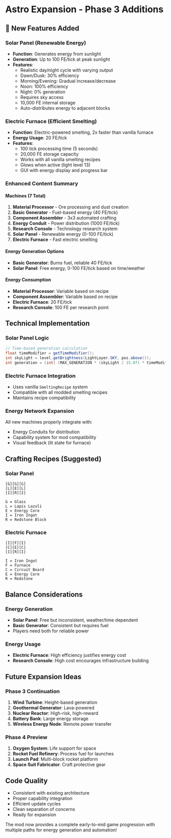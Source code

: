 # Astro Expansion - Phase 3 Additions

## 🌟 New Features Added

### Solar Panel (Renewable Energy)
- **Function**: Generates energy from sunlight
- **Generation**: Up to 100 FE/tick at peak sunlight
- **Features**:
  - Realistic day/night cycle with varying output
  - Dawn/Dusk: 30% efficiency
  - Morning/Evening: Gradual increase/decrease
  - Noon: 100% efficiency
  - Night: 0% generation
  - Requires sky access
  - 10,000 FE internal storage
  - Auto-distributes energy to adjacent blocks

### Electric Furnace (Efficient Smelting)
- **Function**: Electric-powered smelting, 2x faster than vanilla furnace
- **Energy Usage**: 20 FE/tick
- **Features**:
  - 100 tick processing time (5 seconds)
  - 20,000 FE storage capacity
  - Works with all vanilla smelting recipes
  - Glows when active (light level 13)
  - GUI with energy display and progress bar

### Enhanced Content Summary

#### Machines (7 Total)
1. **Material Processor** - Ore processing and dust creation
2. **Basic Generator** - Fuel-based energy (40 FE/tick)
3. **Component Assembler** - 3x3 automated crafting
4. **Energy Conduit** - Power distribution (1000 FE/tick)
5. **Research Console** - Technology research system
6. **Solar Panel** - Renewable energy (0-100 FE/tick)
7. **Electric Furnace** - Fast electric smelting

#### Energy Generation Options
- **Basic Generator**: Burns fuel, reliable 40 FE/tick
- **Solar Panel**: Free energy, 0-100 FE/tick based on time/weather

#### Energy Consumption
- **Material Processor**: Variable based on recipe
- **Component Assembler**: Variable based on recipe
- **Electric Furnace**: 20 FE/tick
- **Research Console**: 100 FE per research point

## Technical Implementation

### Solar Panel Logic
```java
// Time-based generation calculation
float timeModifier = getTimeModifier();
int skyLight = level.getBrightness(LightLayer.SKY, pos.above());
int generation = (int) (MAX_GENERATION * (skyLight / 15.0f) * timeModifier);
```

### Electric Furnace Integration
- Uses vanilla `SmeltingRecipe` system
- Compatible with all modded smelting recipes
- Maintains recipe compatibility

### Energy Network Expansion
All new machines properly integrate with:
- Energy Conduits for distribution
- Capability system for mod compatibility
- Visual feedback (lit state for furnace)

## Crafting Recipes (Suggested)

### Solar Panel
```
[G][G][G]
[L][E][L]
[I][R][I]

G = Glass
L = Lapis Lazuli
E = Energy Core
I = Iron Ingot
R = Redstone Block
```

### Electric Furnace
```
[I][F][I]
[C][E][C]
[I][R][I]

I = Iron Ingot
F = Furnace
C = Circuit Board
E = Energy Core
R = Redstone
```

## Balance Considerations

### Energy Generation
- **Solar Panel**: Free but inconsistent, weather/time dependent
- **Basic Generator**: Consistent but requires fuel
- Players need both for reliable power

### Energy Usage
- **Electric Furnace**: High efficiency justifies energy cost
- **Research Console**: High cost encourages infrastructure building

## Future Expansion Ideas

### Phase 3 Continuation
1. **Wind Turbine**: Height-based generation
2. **Geothermal Generator**: Lava-powered
3. **Nuclear Reactor**: High-risk, high-reward
4. **Battery Bank**: Large energy storage
5. **Wireless Energy Node**: Remote power transfer

### Phase 4 Preview
1. **Oxygen System**: Life support for space
2. **Rocket Fuel Refinery**: Process fuel for launches
3. **Launch Pad**: Multi-block rocket platform
4. **Space Suit Fabricator**: Craft protective gear

## Code Quality

- Consistent with existing architecture
- Proper capability integration
- Efficient update cycles
- Clean separation of concerns
- Ready for expansion

The mod now provides a complete early-to-mid game progression with multiple paths for energy generation and automation!